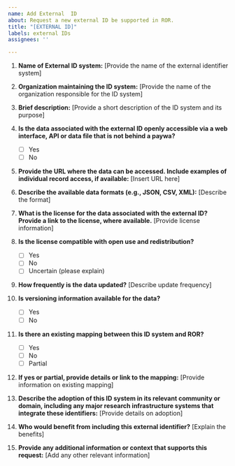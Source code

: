 ```yaml
---
name: Add External  ID
about: Request a new external ID be supported in ROR.
title: "[EXTERNAL ID]"
labels: external IDs
assignees: ''

---
```


1. **Name of External ID system:**
   [Provide the name of the external identifier system]

2. **Organization maintaining the ID system:**
   [Provide the name of the organization responsible for the ID system]

3. **Brief description:**
   [Provide a short description of the ID system and its purpose]

4. **Is the data associated with the external ID openly accessible via a web interface, API or data file that is not behind a paywa?**
   - [ ] Yes
   - [ ] No

5. **Provide the URL where the data can be accessed. Include examples of individual record access, if available:**
   [Insert URL here]

6. **Describe the available data formats (e.g., JSON, CSV, XML):**
   [Describe the format]

7. **What is the license for the data associated with the external ID? Provide a link to the license, where available.**
   [Provide license information]

8. **Is the license compatible with open use and redistribution?**
   - [ ] Yes
   - [ ] No
   - [ ] Uncertain (please explain)

9. **How frequently is the data updated?**
   [Describe update frequency]

10. **Is versioning information available for the data?**
    - [ ] Yes
    - [ ] No

11. **Is there an existing mapping between this ID system and ROR?**
    - [ ] Yes
    - [ ] No
    - [ ] Partial

12. **If yes or partial, provide details or link to the mapping:**
    [Provide information on existing mapping]

13. **Describe the adoption of this ID system in its relevant community or domain, including any major research infrastructure systems that integrate these identifiers:**
    [Provide details on adoption]

14. **Who would benefit from including this external identifier?**
    [Explain the benefits]

15. **Provide any additional information or context that supports this request:**
    [Add any other relevant information]
